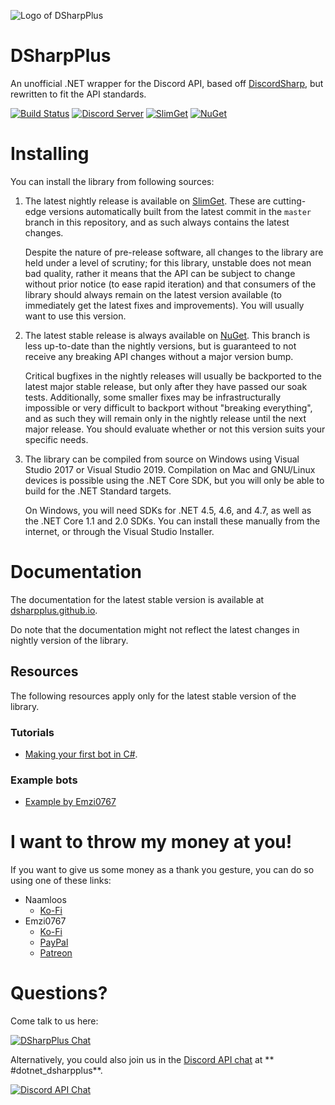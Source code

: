 ![Logo of DSharpPlus](https://github.com/DSharpPlus/DSharpPlus/raw/master/logo/dsharp+_smaller.png)

# DSharpPlus

An unofficial .NET wrapper for the Discord API, based off [DiscordSharp](https://github.com/suicvne/DiscordSharp), but
rewritten to fit the API standards.

[![Build Status](https://img.shields.io/appveyor/ci/DSharpPlus/dsharpplus/master.svg)](https://ci.appveyor.com/project/DSharpPlus/dsharpplus/branch/master)
[![Discord Server](https://img.shields.io/discord/379378609942560770.svg?label=discord)](https://discord.gg/dsharpplus)
[![SlimGet](https://img.shields.io/badge/dynamic/json.svg?color=yellow&label=slimget&query=%24.items%5B-1%3A%5D.upper&url=https%3A%2F%2Fnuget.emzi0767.com%2Fapi%2Fv3%2Fregistration%2FPlain%2Fdsharpplus%2Findex.json)](https://nuget.emzi0767.com/gallery/search?q=DSharpPlus&pre=true)
[![NuGet](https://img.shields.io/nuget/vpre/DSharpPlus.svg)](https://nuget.org/packages/DSharpPlus)

# Installing

You can install the library from following sources:

1. The latest nightly release is available on [SlimGet](https://nuget.emzi0767.com/gallery/packages). These are
   cutting-edge versions automatically built from the latest commit in the `master` branch in this repository, and as
   such always contains the latest changes.

   Despite the nature of pre-release software, all changes to the library are held under a level of scrutiny; for this
   library, unstable does not mean bad quality, rather it means that the API can be subject to change without prior
   notice (to ease rapid iteration) and that consumers of the library should always remain on the latest version
   available (to immediately get the latest fixes and improvements). You will usually want to use this version.
2. The latest stable release is always available on [NuGet](https://nuget.org/packages/DSharpPlus). This branch is less
   up-to-date than the nightly versions, but is guaranteed to not receive any breaking API changes without a major
   version bump.

   Critical bugfixes in the nightly releases will usually be backported to the latest major stable release, but only
   after they have passed our soak tests. Additionally, some smaller fixes may be infrastructurally impossible or very
   difficult to backport without "breaking everything", and as such they will remain only in the nightly release until
   the next major release. You should evaluate whether or not this version suits your specific needs.
3. The library can be compiled from source on Windows using Visual Studio 2017 or Visual Studio 2019. Compilation on Mac
   and GNU/Linux devices is possible using the .NET Core SDK, but you will only be able to build for the .NET Standard
   targets.

   On Windows, you will need SDKs for .NET 4.5, 4.6, and 4.7, as well as the .NET Core 1.1 and 2.0 SDKs. You can install
   these manually from the internet, or through the Visual Studio Installer.

# Documentation

The documentation for the latest stable version is available at [dsharpplus.github.io](https://dsharpplus.github.io/).

Do note that the documentation might not reflect the latest changes in nightly version of the library.

## Resources

The following resources apply only for the latest stable version of the library.

### Tutorials

* [Making your first bot in C#](https://dsharpplus.github.io/articles/basics/bot_account.html).

### Example bots

* [Example by Emzi0767](https://github.com/DSharpPlus/Example-Bots)

# I want to throw my money at you!

If you want to give us some money as a thank you gesture, you can do so using one of these links:

* Naamloos
    * [Ko-Fi](https://ko-fi.com/naamloos)
* Emzi0767
    * [Ko-Fi](https://ko-fi.com/emzi0767)
    * [PayPal](https://paypal.me/Emzi0767/5USD)
    * [Patreon](https://patreon.com/emzi0767)

# Questions?

Come talk to us here:

[![DSharpPlus Chat](https://discord.com/api/guilds/379378609942560770/embed.png?style=banner1)](https://discord.gg/dsharpplus)

Alternatively, you could also join us in the [Discord API chat](https://discord.gg/discord-api) at **
#dotnet_dsharpplus**.

[![Discord API Chat](https://discord.com/api/guilds/81384788765712384/embed.png?style=banner1)](https://discord.gg/discord-api)
